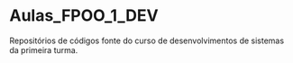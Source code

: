 # Aulas_FPOO_1_DEV
Repositórios de códigos fonte do curso de desenvolvimentos de sistemas da primeira turma.
